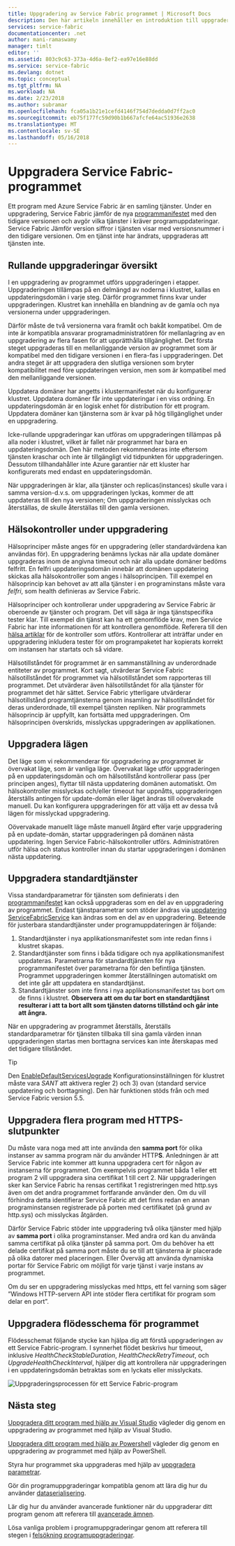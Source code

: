 ```yaml
---
title: Uppgradering av Service Fabric programmet | Microsoft Docs
description: Den här artikeln innehåller en introduktion till uppgraderar ett Service Fabric-program, inklusive att välja uppgradera lägen och utför hälsokontroller.
services: service-fabric
documentationcenter: .net
author: mani-ramaswamy
manager: timlt
editor: ''
ms.assetid: 803c9c63-373a-4d6a-8ef2-ea97e16e88dd
ms.service: service-fabric
ms.devlang: dotnet
ms.topic: conceptual
ms.tgt_pltfrm: NA
ms.workload: NA
ms.date: 2/23/2018
ms.author: subramar
ms.openlocfilehash: fca05a1b21e1cefd4146f754d7dedda0d7ff2ac0
ms.sourcegitcommit: eb75f177fc59d90b1b667afcfe64ac51936e2638
ms.translationtype: MT
ms.contentlocale: sv-SE
ms.lasthandoff: 05/16/2018
---
```

# <a name="service-fabric-application-upgrade"></a>Uppgradera Service Fabric-programmet
Ett program med Azure Service Fabric är en samling tjänster. Under en uppgradering, Service Fabric jämför de nya [programmanifestet](service-fabric-application-and-service-manifests.md) med den tidigare versionen och avgör vilka tjänster i kräver programuppdateringar. Service Fabric Jämför version siffror i tjänsten visar med versionsnummer i den tidigare versionen. Om en tjänst inte har ändrats, uppgraderas att tjänsten inte.

## <a name="rolling-upgrades-overview"></a>Rullande uppgraderingar översikt
I en uppgradering av programmet utförs uppgraderingen i etapper. Uppgraderingen tillämpas på en delmängd av noderna i klustret, kallas en uppdateringsdomän i varje steg. Därför programmet finns kvar under uppgraderingen. Klustret kan innehålla en blandning av de gamla och nya versionerna under uppgraderingen.

Därför måste de två versionerna vara framåt och bakåt kompatibel. Om de inte är kompatibla ansvarar programadministratören för mellanlagring av en uppgradering av flera fasen för att upprätthålla tillgänglighet. Det första steget uppgraderas till en mellanliggande version av programmet som är kompatibel med den tidigare versionen i en flera-fas i uppgraderingen. Det andra steget är att uppgradera den slutliga versionen som bryter kompatibilitet med före uppdateringen version, men som är kompatibel med den mellanliggande versionen.

Uppdatera domäner har angetts i klustermanifestet när du konfigurerar klustret. Uppdatera domäner får inte uppdateringar i en viss ordning. En uppdateringsdomän är en logisk enhet för distribution för ett program. Uppdatera domäner kan tjänsterna som är kvar på hög tillgänglighet under en uppgradering.

Icke-rullande uppgraderingar kan utföras om uppgraderingen tillämpas på alla noder i klustret, vilket är fallet när programmet har bara en uppdateringsdomän. Den här metoden rekommenderas inte eftersom tjänsten kraschar och inte är tillgängligt vid tidpunkten för uppgraderingen. Dessutom tillhandahåller inte Azure garantier när ett kluster har konfigurerats med endast en uppdateringsdomän.

När uppgraderingen är klar, alla tjänster och replicas(instances) skulle vara i samma version-d.v.s. om uppgraderingen lyckas, kommer de att uppdateras till den nya versionen; Om uppgraderingen misslyckas och återställas, de skulle återställas till den gamla versionen.

## <a name="health-checks-during-upgrades"></a>Hälsokontroller under uppgradering
Hälsoprinciper måste anges för en uppgradering (eller standardvärdena kan användas för). En uppgradering benämns lyckas när alla update domäner uppgraderas inom de angivna timeout och när alla update domäner bedöms felfritt.  En felfri uppdateringsdomän innebär att domänen uppdatering skickas alla hälsokontroller som anges i hälsoprincipen. Till exempel en hälsoprincip kan behovet av att alla tjänster i en programinstans måste vara *felfri*, som health definieras av Service Fabric.

Hälsoprinciper och kontrollerar under uppgradering av Service Fabric är oberoende av tjänster och program. Det vill säga är inga tjänstspecifika tester klar.  Till exempel din tjänst kan ha ett genomflöde krav, men Service Fabric har inte informationen för att kontrollera genomflöde. Referera till den [hälsa artiklar](service-fabric-health-introduction.md) för de kontroller som utförs. Kontrollerar att inträffar under en uppgradering inkludera tester för om programpaketet har kopierats korrekt om instansen har startats och så vidare.

Hälsotillståndet för programmet är en sammanställning av underordnade entiteter av programmet. Kort sagt, utvärderar Service Fabric hälsotillståndet för programmet via hälsotillståndet som rapporteras till programmet. Det utvärderar även hälsotillståndet för alla tjänster för programmet det här sättet. Service Fabric ytterligare utvärderar hälsotillstånd programtjänsterna genom insamling av hälsotillståndet för deras underordnade, till exempel tjänsten repliken. När programmets hälsoprincip är uppfyllt, kan fortsätta med uppgraderingen. Om hälsoprincipen överskrids, misslyckas uppgraderingen av applikationen.

## <a name="upgrade-modes"></a>Uppgradera lägen
Det läge som vi rekommenderar för uppgradering av programmet är övervakat läge, som är vanliga läge. Övervakat läge utför uppgraderingen på en uppdateringsdomän och om hälsotillstånd kontrollerar pass (per principen anges), flyttar till nästa uppdatering domänen automatiskt.  Om hälsokontroller misslyckas och/eller timeout har uppnåtts, uppgraderingen återställs antingen för update-domän eller läget ändras till oövervakade manuell. Du kan konfigurera uppgraderingen för att välja ett av dessa två lägen för misslyckad uppgradering. 

Oövervakade manuellt läge måste manuell åtgärd efter varje uppgradering på en update-domän, startar uppgraderingen på domänen nästa uppdatering. Ingen Service Fabric-hälsokontroller utförs. Administratören utför hälsa och status kontroller innan du startar uppgraderingen i domänen nästa uppdatering.

## <a name="upgrade-default-services"></a>Uppgradera standardtjänster
Vissa standardparametrar för tjänsten som definierats i den [programmanifestet](service-fabric-application-and-service-manifests.md) kan också uppgraderas som en del av en uppgradering av programmet. Endast tjänstparametrar som stöder ändras via [uppdatering ServiceFabricService](https://docs.microsoft.com/powershell/module/servicefabric/update-servicefabricservice?view=azureservicefabricps) kan ändras som en del av en uppgradering. Beteende för justerbara standardtjänster under programuppdateringen är följande:

1. Standardtjänster i nya applikationsmanifestet som inte redan finns i klustret skapas.
2. Standardtjänster som finns i båda tidigare och nya applikationsmanifest uppdateras. Parametrarna för standardtjänsten för nya programmanifestet över parametrarna för den befintliga tjänsten. Programmet uppgraderingen kommer återställningen automatiskt om det inte går att uppdatera en standardtjänst.
3. Standardtjänster som inte finns i nya applikationsmanifestet tas bort om de finns i klustret. **Observera att om du tar bort en standardtjänst resulterar i att ta bort allt som tjänsten datorns tillstånd och går inte att ångra.**

När en uppgradering av programmet återställs, återställs standardparametrar för tjänsten tillbaka till sina gamla värden innan uppgraderingen startas men borttagna services kan inte återskapas med det tidigare tillståndet.

> [!TIP]
> Den [EnableDefaultServicesUpgrade](service-fabric-cluster-fabric-settings.md) Konfigurationsinställningen för klustret måste vara *SANT* att aktivera regler 2) och 3) ovan (standard service uppdatering och borttagning). Den här funktionen stöds från och med Service Fabric version 5.5.

## <a name="upgrading-multiple-applications-with-https-endpoints"></a>Uppgradera flera program med HTTPS-slutpunkter
Du måste vara noga med att inte använda den **samma port** för olika instanser av samma program när du använder HTTP**S**. Anledningen är att Service Fabric inte kommer att kunna uppgradera cert för någon av instanserna för programmet. Om exempelvis programmet båda 1 eller ett program 2 vill uppgradera sina certifikat 1 till cert 2. När uppgraderingen sker kan Service Fabric ha rensas certifikat 1 registreringen med http.sys även om det andra programmet fortfarande använder den. Om du vill förhindra detta identifierar Service Fabric att det finns redan en annan programinstansen registrerade på porten med certifikatet (på grund av http.sys) och misslyckas åtgärden.

Därför Service Fabric stöder inte uppgradering två olika tjänster med hjälp av **samma port** i olika programinstanser. Med andra ord kan du använda samma certifikat på olika tjänster på samma port. Om du behöver ha ett delade certifikat på samma port måste du se till att tjänsterna är placerade på olika datorer med placeringen. Eller Överväg att använda dynamiska portar för Service Fabric om möjligt för varje tjänst i varje instans av programmet. 

Om du ser en uppgradering misslyckas med https, ett fel varning som säger ”Windows HTTP-servern API inte stöder flera certifikat för program som delar en port”.

## <a name="application-upgrade-flowchart"></a>Uppgradera flödesschema för programmet
Flödesschemat följande stycke kan hjälpa dig att förstå uppgraderingen av ett Service Fabric-program. I synnerhet flödet beskrivs hur timeout, inklusive *HealthCheckStableDuration*, *HealthCheckRetryTimeout*, och *UpgradeHealthCheckInterval*, hjälper dig att kontrollera när uppgraderingen i en uppdateringsdomän betraktas som en lyckats eller misslyckats.

![Uppgraderingsprocessen för ett Service Fabric-program][image]

## <a name="next-steps"></a>Nästa steg
[Uppgradera ditt program med hjälp av Visual Studio](service-fabric-application-upgrade-tutorial.md) vägleder dig genom en uppgradering av programmet med hjälp av Visual Studio.

[Uppgradera ditt program med hjälp av Powershell](service-fabric-application-upgrade-tutorial-powershell.md) vägleder dig genom en uppgradering av programmet med hjälp av PowerShell.

Styra hur programmet ska uppgraderas med hjälp av [uppgradera parametrar](service-fabric-application-upgrade-parameters.md).

Gör din programuppgraderingar kompatibla genom att lära dig hur du använder [dataserialisering](service-fabric-application-upgrade-data-serialization.md).

Lär dig hur du använder avancerade funktioner när du uppgraderar ditt program genom att referera till [avancerade ämnen](service-fabric-application-upgrade-advanced.md).

Lösa vanliga problem i programuppgraderingar genom att referera till stegen i [felsökning programuppgraderingar](service-fabric-application-upgrade-troubleshooting.md).

[image]: media/service-fabric-application-upgrade/service-fabric-application-upgrade-flowchart.png
